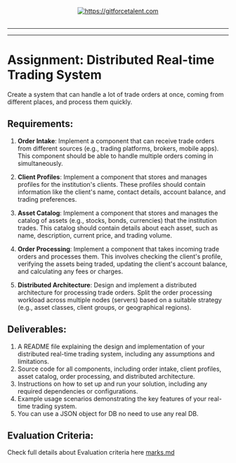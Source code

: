 <div align="center">
	<a target="_blank" href="https://gitforcetalent.com">
        <picture>
            <source media="(prefers-color-scheme: dark)" srcset="https://gitforcetalent.com/_next/image?url=%2Fimages%2Flogo-light.png&w=1920&q=75">
            <source media="(prefers-color-scheme: light)" srcset="https://gitforcetalent.com/_next/image?url=%2Fimages%2Flogo.png&w=1920&q=75">
            <img alt="https://gitforcetalent.com" src="https://gitforcetalent.com/_next/image?url=%2Fimages%2Flogo.png">
        </picture>
	</a>
    <br />
    <br />
</div>

---

---

# Assignment: Distributed Real-time Trading System

Create a system that can handle a lot of trade orders at once, coming from different places, and process them quickly.

## Requirements:

1. **Order Intake**: Implement a component that can receive trade orders from different sources (e.g., trading platforms, brokers, mobile apps). This component should be able to handle multiple orders coming in simultaneously.

2. **Client Profiles**: Implement a component that stores and manages profiles for the institution's clients. These profiles should contain information like the client's name, contact details, account balance, and trading preferences.

3. **Asset Catalog**: Implement a component that stores and manages the catalog of assets (e.g., stocks, bonds, currencies) that the institution trades. This catalog should contain details about each asset, such as name, description, current price, and trading volume.

4. **Order Processing**: Implement a component that takes incoming trade orders and processes them. This involves checking the client's profile, verifying the assets being traded, updating the client's account balance, and calculating any fees or charges.

5. **Distributed Architecture**: Design and implement a distributed architecture for processing trade orders. Split the order processing workload across multiple nodes (servers) based on a suitable strategy (e.g., asset classes, client groups, or geographical regions).

## Deliverables:

1. A README file explaining the design and implementation of your distributed real-time trading system, including any assumptions and limitations.
2. Source code for all components, including order intake, client profiles, asset catalog, order processing, and distributed architecture.
3. Instructions on how to set up and run your solution, including any required dependencies or configurations.
4. Example usage scenarios demonstrating the key features of your real-time trading system.
5. You can use a JSON object for DB no need to use any real DB.

## Evaluation Criteria:

Check full details about Evaluation criteria here [marks.md](MARKS.md)
